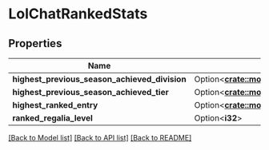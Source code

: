 # LolChatRankedStats

## Properties

Name | Type | Description | Notes
------------ | ------------- | ------------- | -------------
**highest_previous_season_achieved_division** | Option<[**crate::models::LolChatLeagueDivision**](LolChatLeagueDivision.md)> |  | [optional]
**highest_previous_season_achieved_tier** | Option<[**crate::models::LolChatLeagueTier**](LolChatLeagueTier.md)> |  | [optional]
**highest_ranked_entry** | Option<[**crate::models::LolChatRankedQueueStats**](LolChatRankedQueueStats.md)> |  | [optional]
**ranked_regalia_level** | Option<**i32**> |  | [optional]

[[Back to Model list]](../README.md#documentation-for-models) [[Back to API list]](../README.md#documentation-for-api-endpoints) [[Back to README]](../README.md)


